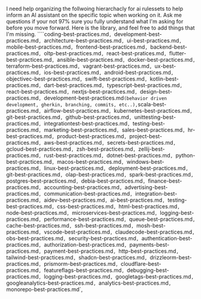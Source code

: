 I need help organizing the follwoing hierarchacly for ai rulessets to help inform an AI assistant on the specific topic when working on it. Ask me questions if your not 97% sure you fully understand what I'm asking for before you move forward. Here is the library, and feel free to add things that I'm missing. ````coding-best-practices.md`, `development-best-practices.md`, `architecture-best-practices.md`, `ui-best-practices.md`, `mobile-best-practices.md`, `frontend-best-practices.md`, `backend-best-practices.md`, `oltp-best-practices.md`, `react-best-pratices.md`, `flutter-best-practices.md`, `ansible-best-practices.md`, `docker-best-practices.md`, `terraform-best-practices.md`, `vagrant-best-practices.md`, `ux-best-practices.md`, `ios-best-practices.md`, `android-best-practices.md`, `objectivec-best-practices.md`, `swift-best-practices.md`, `kotlin-best-practices.md`, `dart-best-practices.md`, `typescript-best-practices.md`, `react-best-practices.md`, `nextjs-best-practices.md`, `design-best-practices.md`, `development-best-practices.md` (behavior driven development, gherkin, branching, commits, etc..), `scala-best-practices.md`, `airflow-best-practices.md`, `kubernetes-best-practices.md`, `git-best-practices.md`, `github-best-practices.md`, `unittesting-best-practices.md`, `integrationtest-best-practices.md`, `testing-best-practices.md`, `marketing-best-practices.md`, `sales-best-practices.md`, `hr-best-practices.md`, `product-best-practices.md`, `project-best-practices.md`, `aws-best-practices.md`, `secrets-best-practices.md`, `gcloud-best-practices.md`, `zsh-best-practices.md`, `zellij-best-practices.md`, `rust-best-practices.md`, `dotnet-best-practices.md`, `python-best-practices.md`, `macos-best-practices.md`, `windows-best-practices.md`, `linux-best-practices.md`, `deployment-best-practices.md`, `git-best-practices.md`, `olap-best-practices.md`, `spark-best-practices.md`, `postgres-best-practices.md`, `debia-best-practices.md`, `finance-best-practices.md`, `accounting-best-practices.md`, `advertising-best-practices.md`, `communication-best-practices.md`, `integration-best-practices.md`, `aidev-best-practices.md`, `ai-best-practices.md`, `testing-best-practices.md`, `css-best-practices.md`, `html-best-practices.md`, `node-best-practices.md`, `microservices-best-practices.md`, `logging-best-practices.md`, `performance-best-practices.md`, `queue-best-practices.md`, `cache-best-practices.md`, `ssh-best-practices.md`, `mosh-best-practices.md`, `vscode-best-practices.md`, `claudecode-best-practices.md`, `obs-best-practices.md`, `security-best-practices.md`, `authentication-best-practices.md`, `authorization-best-practices.md`, `payments-best-practices.md`, `payment-best-practices.md`, `http-best-practices.md`, `tailwind-best-practices.md`, `shadcn-best-practices.md`, `drizzleorm-best-practices.md`, `prismorm-best-practices.md`, `cloudflare-best-practices.md`, `featureflags-best-practices.md`, `debugging-best-practices.md`, `logging-best-practices.md`, `googletags-best-practices.md`, `googleanalytics-best-practices.md`, `analytics-best-practices.md`, `monorepo-best-practices.md`, 
